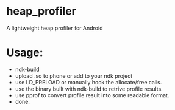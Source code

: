 # heap_profiler
A lightweight heap profiler for Android

# Usage:
 * ndk-build
 * upload .so to phone or add to your ndk project
 * use LD_PRELOAD or manually hook the allocate/free calls.
 * use the binary built with ndk-build to retrive profile results.
 * use pprof to convert profile result into some readable format.
 * done.
